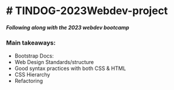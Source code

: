 <h1># TINDOG-2023Webdev-project</h1>
<h5>Following along with the 2023 webdev bootcamp</h2>

<h3>Main takeaways:</h3>

<ul>
  <li>Bootstrap Docs:</li>
  <li>Web Design Standards/structure</il>
  <li>Good syntax practices with both CSS & HTML</il>
  <li>CSS Hierarchy</il>
  <li>Refactoring</il>
</ul>
